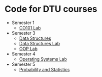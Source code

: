 # Code for DTU courses

- Semester 1
  - [CO101 Lab](https://github.com/shivamaggarwal513/Delhi-Technological-University/tree/main/Semester%201/CO101%20Lab)
- Semester 3
  - [Data Structures](https://github.com/shivamaggarwal513/Delhi-Technological-University/tree/main/Semester%203/Data%20Structures)
  - [Data Structures Lab](https://github.com/shivamaggarwal513/Delhi-Technological-University/tree/main/Semester%203/Data%20Structures%20Lab)
  - [OOP Lab](https://github.com/shivamaggarwal513/Delhi-Technological-University/tree/main/Semester%203/OOP%20Lab)
- Semester 4
  - [Operating Systems Lab](https://github.com/shivamaggarwal513/Delhi-Technological-University/tree/main/Semester%204/Operating%20Systems%20Lab)
- Semester 5
  - [Probability and Statistics](https://github.com/shivamaggarwal513/Delhi-Technological-University/tree/main/Semester%205/Probability%20and%20Statistics)
